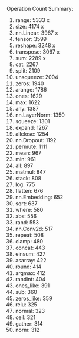 Operation Count Summary:

1. range: 5333 x
2. size: 4174 x
3. nn.Linear: 3967 x
4. tensor: 3599
5. reshape: 3248 x
6. transpose: 3067 x
7. sum: 2289 x
8. cat: 2267
9. split: 2109
10. unsqueeze: 2004
11. zeros: 1940
12. arange: 1786
13. ones: 1629
14. max: 1622
15. any: 1387
16. nn.LayerNorm: 1350
17. squeeze: 1301
18. expand: 1267
19. allclose: 1254
20. nn.Dropout: 1192
21. permute: 1111
22. mean: 967
23. min: 961
24. all: 897
25. matmul: 847
26. stack: 808
27. log: 775
28. flatten: 676
29. nn.Embedding: 652
30. sqrt: 637
31. where: 580
32. abs: 556
33. rand: 553
34. nn.Conv2d: 517
35. repeat: 508
36. clamp: 480
37. concat: 443
38. einsum: 427
39. asarray: 422
40. round: 414
41. argmax: 412
42. randint: 404
43. ones_like: 391
44. sub: 360
45. zeros_like: 359
46. relu: 325
47. normal: 323
48. ceil: 321
49. gather: 314
50. norm: 312
